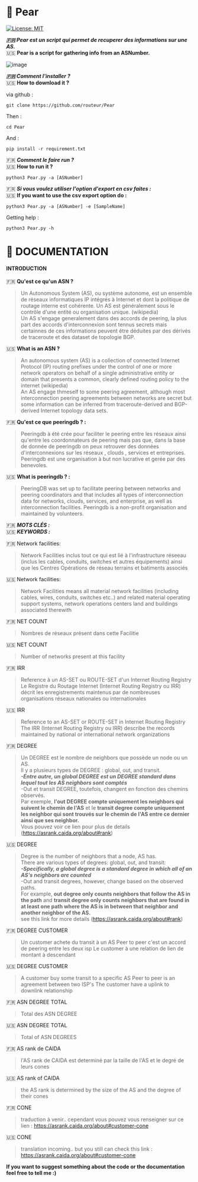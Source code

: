 #  :pear: Pear
[![License: MIT](https://img.shields.io/badge/License-MIT-yellow.svg)](https://opensource.org/licenses/MIT)

***:fr: Pear est un script qui permet de recuperer des informations sur une AS.***  
:us: **Pear is a script for gathering info from an ASNumber.**


![image](https://user-images.githubusercontent.com/49996859/103336250-d2046880-4a77-11eb-95e4-146ebf069cdd.png)

  
***:fr: Comment l'installer ?***  
:us: **How to download it ?**

via github :

```git clone https://github.com/routeur/Pear```

Then :

```cd Pear```

And :

```pip install -r requirement.txt```

:fr: ***Comment le faire run ?***  
:us: **How to run it ?**  

```python3 Pear.py -a [ASNumber]```
  
:fr: ***Si vous voulez utiliser l'option d'export en csv faites :***  
:us: **If you want to use the csv export option do :**  
  
```python3 Pear.py -a [ASNumber] -e [SampleName]```
  
  
Getting help :  
  
```python3 Pear.py -h```

  
# :open_book:	DOCUMENTATION

#### INTRODUCTION

:fr: **Qu'est ce qu'un ASN ?**  
>Un Autonomous System (AS), ou système autonome, est un ensemble de réseaux informatiques IP intégrés à Internet et dont la politique de routage interne est cohérente. Un AS est généralement sous le contrôle d'une entité ou organisation unique. (wikipedia)  
Un AS s'engage generalement dans des accords de peering, la plus part des accords d'interconnexion sont tennus secrets mais certainnes de ces informations peuvent être déduites par des dérivés de traceroute et des dataset de topologie BGP.

:us: **What is an ASN ?**
>An autonomous system (AS) is a collection of connected Internet Protocol (IP) routing prefixes under the control of one or more network operators on behalf of a single administrative entity or domain that presents a common, clearly defined routing policy to the internet (wikipedia)  
An AS engage thmeself to some peering agreement, although most interconnection peering agreements between networks are secret but some information can be inferred from traceroute-derived and BGP-derived Internet topology data sets.

:fr: **Qu'est ce que peeringdb ? :**  
>Peeringdb à été crée pour faciliter le peering entre les réseaux ainsi qu'entre les coordonnateurs de peering mais pas que, dans la base de donnée de peeringdb on peux retrouver des données d'interconnexions sur les réseaux , clouds , services et entreprises.
Peeringdb est une organisation à but non lucrative et gerée par des benevoles.

:us: **What is peeringdb ? :**  
>PeeringDB was set up to facilitate peering between networks and peering coordinators and that includes all types of interconnection data for networks, clouds, services, and enterprise, as well as interconnection facilities.
Peeringdb is a non-profit organisation and maintained by volunteers.  

:fr: ***MOTS CLÉS :***  
:us: ***KEYWORDS :***

:fr: Network facilities:
>Network Facilities inclus tout ce qui est lié à l'infrastructure réseeau (inclus les cables, conduits, switches et autres équipements) ainsi que les Centres Opérations de réseau terrains et batiments associés

:us: Network facilities:
>Network Facilities means all material network facilities (including cables, wires, conduits, switches etc..) and related material operating support systems, network operations centers land and buildings associated therewith

:fr: NET COUNT
>Nombres de réseaux présent dans cette Facilitie  

:us: NET COUNT
>Number of networks present at this facility

:fr: IRR
>Reference à un AS-SET ou ROUTE-SET d'un Internet Routing Registry  
Le Registre du Routage Internet (Internet Routing Registry ou IRR) décrit les enregistrements maintenus
par de nombreuses organisations réseaux nationales ou internationales

:us: IRR
>Reference to an AS-SET or ROUTE-SET in Internet Routing Registry
The IRR (Internet Routing Registry ou IRR) describe the records maintained by national or international network organizations

:fr: DEGREE  
>Un DEGREE est le nombre de neighbors que possède un node ou un AS.   
Il y a plusieurs types de DEGREE : global, out, and transit.  
***-Entre autre, un global DEGREE est un DEGREE standard dans lequel tout les AS neighbors sont comptés***  
-Out et transit DEGREE, toutefois, changent en fonction des chemins observés.  
Par exemple, **l'out DEGREE compte uniquement les neighbors qui suivent le chemin de l'AS** et le **transit degree compte uniquement les neighbor qui sont trouvés sur le chemin de l'AS entre ce dernier ainsi que ses neighbor.**  
Vous pouvez voir ce lien pour plus de details (https://asrank.caida.org/about#rank)  

:us: DEGREE  
>Degree is the number of neighbors that a node, AS has.  
There are various types of degrees: global, out, and transit:  
***-Specifically, a global degree is a standard degree in which all of an AS's neighbors are counted***  
-Out and transit degrees, however, change based on the observed paths.  
For example, **out degree only counts neighbors that follow the AS in the path** and **transit degree only counts neighbors that are found in at least one path where the AS is in between that neighbor and another neighbor of the AS.**  
see this link for more details (https://asrank.caida.org/about#rank)

:fr: DEGREE CUSTOMER
>Un customer achete du transit à un AS
Peer to peer c'est un accord de peering entre les deux isp
Le customer à une relation de lien de montant à descendant 

:us: DEGREE CUSTOMER
>A customer buy some transit to a specific AS 
Peer to peer is an agreement between two ISP's
The customer have a uplink to downlink relationship

:fr: ASN DEGREE TOTAL  
>Total des ASN DEGREE

:us: ASN DEGREE TOTAL  
>Total of ASN DEGREES

:fr: AS rank de CAIDA  
>l'AS rank de CAIDA est determiné par la taille de l'AS et le degré de leurs cones

:us: AS rank of CAIDA
>the AS rank is determined by the size of the AS and the degree of their cones  

:fr: CONE  
>traduction à venir.. cependant vous pouvez vous renseigner sur ce lien : https://asrank.caida.org/about#customer-cone  

:us: CONE  
>translation incoming.. but you still can check this link : https://asrank.caida.org/about#customer-cone  
  
    
**If you want to suggest something about the code or the documentation feel free to tell me :)**


